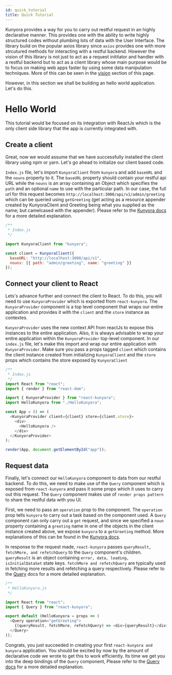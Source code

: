 ```yaml
---
id: quick_tutorial
title: Quick Tutorial
---
```


<style>
  .highlight {
    color: #37474f;
  }
</style>

Kunyora provides a way for you to carry out restful request in an highly declarative manner. This provides one with the ability to write highly structured codes without plumbing lots of data with the User Interface. The library build on the popular axios library since `axios` provides one with more strcutured methods for interacting with a restful backend. However the vision of this library is not just to act as a request inititator and handler with a restful backend but to act as a client library whose main purpose would be to focus on making web apps faster by using some data manipulation techniques. More of this can be seen in the [vision](vision.html) section of this page.

However, in this section we shall be building an hello world application. Let's do this.

# Hello World

This tutorial would be focused on its integration with ReactJs which is the only client side library that the app is currently integrated with.

## Create a client

Great, now we would assume that we have successfully installed the client library using npm or yarn. Let's go ahead to initialize our client based code.

`Index.js` file, let's import `KunyoraClient`</span> from `kunyora` and add `baseURL` and the `nouns` property to it. The `baseURL` property should contain your restful api URL while the `nouns` is an array containing an Object which specifies the `path` and an optional `name` to use with the particular path. In our case, the full url for this request becomes `http://localhost:3000/api/v1/admin/greeting` which can be queried using `getGreeting` (get acting as a resource appender created by KunyoraClient and Greeting being what you supplied as the name; but camelcased with the appender). Please refer to the [Kunyora docs](kunyora_tutorial.md) for a more detailed explanation.

```javascript
/**
 * Index.js
 */

import KunyoraClient from "kunyora";

const client = KunyoraClient({
  baseURL: "http://localhost:3000/api/v1",
  nouns: [{ path: "admin/greeting", name: "greeting" }]
});
```

## Connect your client to React

Lets's advance further and connect the client to React. To do this, you will need to use `KunyoraProvider` which is exported from `react-kunyora`. The `KunyoraProvider` component is a top level component that wraps our entire application and provides it with the `client` and the `store` instance as contextes.

`KunyoraProvider` uses the new context API from reactJs to expose this instances to the entire application. Also, it is always advisable to wrap your entire application within the `KunyoraProvider` top-level component. In our `index.js` file, let's make this import and wrap our entire application with `KunyoraProvider`. Make sure you pass a props tagged `client` which contains the client instance created from initializing `KunyoraClient` and the `store` props which contains the store exposed by `KunyoraClient`

```javascript
/**
 * Index.js
 */
import React from "react";
import { render } from "react-dom";

import { KunyoraProvider } from "react-kunyora";
import HelloKunyora from "./HelloKunyora";

const App = () => (
  <KunyoraProvider client={client} store={client.store}>
    <div>
      <HelloKunyora />
    </div>
  </KunyoraProvider>
);

render(App, document.getElementById("app"));
```

## Request data

Finally, let's connect our `HelloKunyora` component to data from our restful backend. To do this, we need to make use of the `Query` component which is exposed from `react-kunyora` and pass it some props which it uses to carry out this request. The `Query` component makes use of `render props pattern` to share the restful data with you UI.

First, we need to pass an `operation` prop to the component. The `operation` prop tells `kunyora` to carry out a task based on the component used. A `Query` component can only carry out a `get` request, and since we specified a `noun` property containing a `greeting` name in one of the objects in the client instance created above, we expose `kunyora` to a `getGreeting` method. More explanations of this can be found in the [Kunyora docs](kunyora.md).

In response to the request made, `react-kunyora` passes `queryResult, fetchMore, and refetchQuery` to the `Query` component's children. `queryResult` is an object containing `error, data, loading, isInitialDataSet` state keys. `fetchMore and refetchQuery` are typically used in fetching more results and refetching a query respectively. Please refer to the [Query]("react_query.html") docs for a more detailed explanation.

```javascript
/**
 * HelloKunyora.js
 */

import React from "react";
import { Query } from "react-kunyora";

export default (HelloKunyora = props => (
  <Query operation="getGreeting">
    {(queryResult, fetchMore, refetchQuery) => <div>{queryResult}</div>}
  </Query>
));
```

Congrats, you just succeeded in creating your first `react-kunyora and kunyora` application. You should be excited by now by the amount of declarative code we wrote to get this to work efficiently. Its time we get you into the deep bindings of the `Query` component, Please refer to the [Query docs]("react_query.html") for a more detailed explanation.
